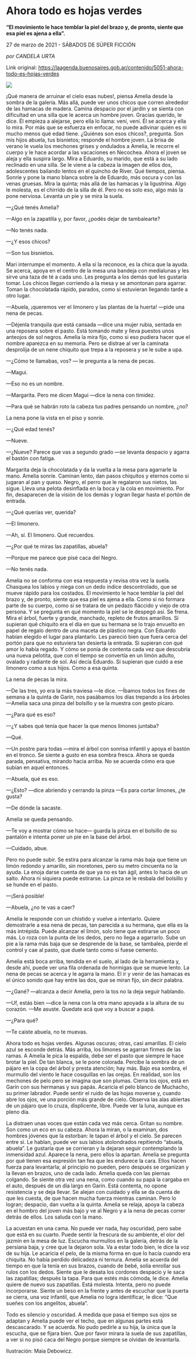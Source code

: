 # Ahora todo es hojas verdes

**“El movimiento le hace temblar la piel del brazo y, de pronto, siente que esa piel es ajena a ella”.**

27 de marzo de 2021 - SÁBADOS DE SÚPER FICCIÓN

_por CANDELA URTA_

Link original: https://laagenda.buenosaires.gob.ar/contenido/5051-ahora-todo-es-hojas-verdes



![](https://cdn.flowlikemusic.com/files/images/45751/0fe62b86-49ab-44e2-8d8f-33b1365f54c3.jpeg)




¡Qué manera de arruinar el cielo esas nubes!, piensa Amelia desde la sombra de la galería. Más allá, puede ver unos chicos que corren alrededor de las hamacas de madera. Camina despacio por el jardín y se sienta con dificultad en una silla que le acerca un hombre joven. Gracias querido, le dice. Él empieza a alejarse, pero ella lo llama: vení, vení. Él se acerca y ella lo mira. Por más que se esfuerza en enfocar, no puede adivinar quién es ni mucho menos qué edad tiene. ¿Quiénes son esos chicos?, pregunta. Son mis hijos abuela, tus bisnietos; responde el hombre joven. La brisa de verano le vuela los mechones grises y ondulados a Amelia, le recorre el cuerpo y le hace acordar a las vacaciones en Necochea. Ahora el joven se aleja y ella suspira largo. Mira a Eduardo, su marido, que está a su lado reclinado en una silla. Se le viene a la cabeza la imagen de ellos dos, adolescentes bailando lentos en el quincho de River. Qué tiempos, piensa. Sonríe y pone la mano blanca sobre la de Eduardo, más oscura y con las venas gruesas. Mira la quinta; más allá de las hamacas y la ligustrina. Algo le molesta, es el chirrido de la silla de él. Pero no es solo eso, algo más la pone nerviosa. Levanta un pie y se mira la suela.




—¿Qué tenés Amelia?




—Algo en la zapatilla y, por favor, ¿podés dejar de tambalearte?




—No tenés nada.




—¿Y esos chicos?




—Son tus bisnietos.




Mari interrumpe el momento. A ella sí la reconoce, es la chica que la ayuda. Se acerca, apoya en el centro de la mesa una bandeja con medialunas y les sirve una taza de té a cada uno. Les pregunta a los demás qué les gustaría tomar. Los chicos llegan corriendo a la mesa y se amontonan para agarrar. Toman la chocolatada rápido, parados, como si estuvieran llegando tarde a otro lugar.




—Abuela, ¡queremos ver el limonero y las plantas de la huerta! —pide una nena de pecas.




—Déjenla tranquila que está cansada —dice una mujer rubia, sentada en una reposera sobre el pasto. Está tomando mate y lleva puestos unos anteojos de sol negros. Amelia la mira fijo, como si eso pudiera hacer que el nombre aparezca en su memoria. Pero se distrae al ver la caminata desprolija de un nene chiquito que trepa a la reposera y se le sube a upa.




—¿Cómo te llamabas, vos? — le pregunta a la nena de pecas.




—Magui.




—Eso no es un nombre.




—Margarita. Pero me dicen Magui —dice la nena con timidez.




—Para qué se habrán roto la cabeza tus padres pensando un nombre, ¿no?




La nena pone la vista en el piso y sonríe.




—¿Qué edad tenés?




—Nueve.




—¿Nueve? Parece que vas a segundo grado —se levanta despacio y agarra el bastón con fatiga.




Margarita deja la chocolatada y da la vuelta a la mesa para agarrarle la mano. Amelia sonríe. Caminan lento, dan pasos chiquitos y eternos como si jugaran al pan y queso. Negro, el perro que le regalaron sus nietos, las sigue. Lleva una pelota desinflada en la boca y la cola en movimiento. Por fin, desaparecen de la visión de los demás y logran llegar hasta el portón de entrada.




—¿Qué querías ver, querida?




—El limonero.




—Ah, sí. El limonero. Qué recuerdos.




—¿Por qué te miras las zapatillas, abuela?




—Porque me parece que pisé caca del Negro.




—No tenés nada.




Amelia no se conforma con esa respuesta y revisa otra vez la suela. Chasquea los labios y niega con un dedo índice descontrolado, que se mueve rápido para los costados. El movimiento le hace temblar la piel del brazo y, de pronto, siente que esa piel es ajena a ella. Como si no formara parte de su cuerpo, como si se tratara de un pedazo fláccido y viejo de otra persona. Y se pregunta en qué momento la piel se le despegó así. Se frena. Mira el árbol, fuerte y grande, manchado, repleto de frutos amarillos. Si supieran qué chiquito era el día en que su hermana se lo trajo envuelto en papel de regalo dentro de una maceta de plástico negra. Con Eduardo habían elegido el lugar para plantarlo. Les pareció bien que fuera cerca del portón para que no estuviera tan desierta la entrada. Si supieran con qué amor lo había regado. Y cómo se ponía de contenta cada vez que descubría una nueva pelotita, que con el tiempo se convertía en un limón adulto, ovalado y radiante de sol. Así decía Eduardo. Si supieran que cuidó a ese limonero como a sus hijos. Como a esa quinta.




La nena de pecas la mira.




—De las tres, yo era la más traviesa —le dice. —Íbamos todos los fines de semana a la quinta de Garín, nos pasábamos los días trepando a los árboles—Amelia saca una pinza del bolsillo y se la muestra con gesto pícaro.




—¿Para qué es eso?




—¿Y sabes qué tenía que hacer la que menos limones juntaba?




—Qué.




—Un postre para todas —mira el árbol con sonrisa infantil y apoya el bastón en el tronco. Se siente a gusto en esa sombra fresca. Ahora se queda parada, pensativa, mirando hacia arriba. No se acuerda cómo era que subían en aquel entonces.




—Abuela, qué es eso.




—¿Esto? —dice abriendo y cerrando la pinza —Es para cortar limones, ¿te gusta?




—De dónde la sacaste.




Amelia se queda pensando.




—Te voy a mostrar cómo se hace— guarda la pinza en el bolsillo de su pantalón e intenta poner un pie en la base del árbol.




—Cuidado, abue.




Pero no puede subir. Se estira para alcanzar la rama más baja que tiene un limón redondo y amarillo, sin moretones, pero su metro cincuenta no la ayuda. La enoja darse cuenta de que ya no es tan ágil, antes lo hacía de un salto. Ahora ni siquiera puede estirarse. La pinza se le resbala del bolsillo y se hunde en el pasto.




—¡Será posible!




—Abuela, ¿no te vas a caer?




Amelia le responde con un chistido y vuelve a intentarlo. Quiere demostrarle a esa nena de pecas, tan parecida a su hermana, que ella es la más intrépida. Puede alcanzar el limón, solo tiene que estirarse un poco más. Lo roza con la punta de los dedos, pero no llega a agarrarlo. Sube un pie a la rama más baja que se desprende de la base, se tambalea, pierde el control y cae al pasto, que duele tanto como si fuese cemento.




Amelia está boca arriba, tendida en el suelo, al lado de la herramienta y, desde ahí, puede ver una fila ordenada de hormigas que se mueve lento. La nena de pecas se acerca y le agarra la mano. El ir y venir de las hamacas es el único sonido que hay entre las dos, que se miran fijo, sin decir palabra.




—¿Gané? —alcanza a decir Amelia, pero la tos no la deja seguir hablando.




—Uf, estás bien —dice la nena con la otra mano apoyada a la altura de su corazón. —Me asuste. Quedate acá que voy a buscar a papá.




—¿Para qué?




—Te caíste abuela, no te muevas.




Ahora todo es hojas verdes. Algunas oscuras; otras, casi amarillas. El cielo azul se esconde detrás. Más arriba, los limones se agarran firmes de las ramas. A Amelia le pica la espalda, debe ser el pasto que siempre le hace brotar la piel. De tan blanca, se le pone colorada. Percibe la sombra de un pájaro en la copa del árbol y presta atención; hay más. Bajo esa sombra, el murmullo del viento le hace cosquillas en las orejas. En realidad, son los mechones de pelo pero se imagina que son plumas. Cierra los ojos, está en Garín con sus hermanas y sus papás. Acaricia el pelo blanco de Muchacho, su primer labrador. Puede sentir el ruido de las hojas moverse y, cuando abre los ojos, ve una porción más grande de cielo. Observa las alas abiertas de un pájaro que lo cruza, displicente, libre. Puede ver la luna, aunque es pleno día.




La distraen unas voces que están cada vez más cerca. Gritan su nombre. Son como un eco en su cabeza. Ahora la miran, o la examinan, dos hombres jóvenes que la estorban: le tapan el árbol y el cielo. Se parecen entre sí. Le hablan, puede ver sus labios atolondrados repitiendo “abuela, abuela”. Le gustaría que se corrieran y la dejaran seguir contemplando la inmensidad azul. Aparece la nena, pero ellos la apartan. Amelia se pregunta por qué tienen esa expresión tan fea que les endurece la cara. Ellos hacen fuerza para levantarla; al principio no pueden, pero después se organizan y la llevan en brazos, uno de cada lado. Amelia queda con las piernas colgando. Se siente otra vez una nena, como cuando su papá la cargaba en el auto, después de un día largo en Garín. Está contenta, no opone resistencia y se deja llevar. Se alejan con cuidado y ella se da cuenta de que les cuesta, de que hacen mucha fuerza mientras caminan. Pero lo logran; despacio, dan vuelta a la quinta. Amelia se relaja, apoya la cabeza en el hombro del joven más bajo y ve al Negro y a la nena de pecas correr detrás de ellos. Los saluda con la mano.




La acuestan en una cama. No puede ver nada, hay oscuridad, pero sabe que está en su cuarto. Puede sentir la frescura de su ambiente, el olor del jazmín en la mesa de luz. Escucha murmullos en la galería, detrás de la persiana baja, y cree que la dejaron sola. Va a estar todo bien, le dice la voz de su hija. Le acaricia el pelo, de la misma forma en que lo hacía cuando era chiquita. No había perdido delicadeza ni ternura. Amelia se acuerda del tiempo en que la tenía en sus brazos, cuando de bebé, solía enrollar sus rulos con los dedos. Siente que le desata los cordones despacio y le saca las zapatillas; después la tapa. Para que estés más cómoda, le dice. Amelia quiere de nuevo sus zapatillas. Está molesta. Intenta, pero no puede incorporarse. Siente un beso en la frente y antes de escuchar que la puerta se cierra, una voz infantil, que Amelia no logra identificar, le dice: “Que sueñes con los angelitos, abuela”.




Todo es silencio y oscuridad. A medida que pasa el tiempo sus ojos se adaptan y Amelia puede ver el techo, que en algunas partes está descascarado. Y se acuerda. No pudo pedirle a su hija, la única que la escucha, que se fijara bien. Que por favor mirara la suela de sus zapatillas, a ver si no pisó caca del Negro porque siempre se olvidan de levantarla.




Ilustración: Maia Debowicz.



